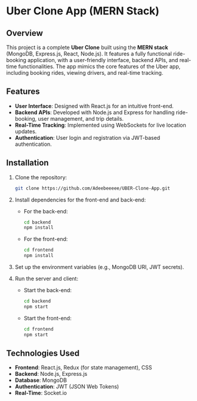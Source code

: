 # Uber Clone App (MERN Stack)

## Overview

This project is a complete **Uber Clone** built using the **MERN stack** (MongoDB, Express.js, React, Node.js). It features a fully functional ride-booking application, with a user-friendly interface, backend APIs, and real-time functionalities. The app mimics the core features of the Uber app, including booking rides, viewing drivers, and real-time tracking.

## Features

- **User Interface**: Designed with React.js for an intuitive front-end.
- **Backend APIs**: Developed with Node.js and Express for handling ride-booking, user management, and trip details.
- **Real-Time Tracking**: Implemented using WebSockets for live location updates.
- **Authentication**: User login and registration via JWT-based authentication.
  
## Installation

1. Clone the repository:
   ```bash
   git clone https://github.com/Adeebeeeee/UBER-Clone-App.git
   ```

2. Install dependencies for the front-end and back-end:
   - For the back-end:
     ```bash
     cd backend
     npm install
     ```
   - For the front-end:
     ```bash
     cd frontend
     npm install
     ```

3. Set up the environment variables (e.g., MongoDB URI, JWT secrets).

4. Run the server and client:
   - Start the back-end:
     ```bash
     cd backend
     npm start
     ```
   - Start the front-end:
     ```bash
     cd frontend
     npm start
     ```

## Technologies Used

- **Frontend**: React.js, Redux (for state management), CSS
- **Backend**: Node.js, Express.js
- **Database**: MongoDB
- **Authentication**: JWT (JSON Web Tokens)
- **Real-Time**: Socket.io
